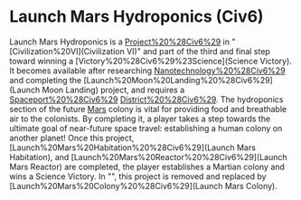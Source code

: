 # Launch Mars Hydroponics (Civ6)

Launch Mars Hydroponics is a [Project%20%28Civ6%29](project) in "[Civilization%20VI](Civilization VI)" and part of the third and final step toward winning a [Victory%20%28Civ6%29%23Science](Science Victory). It becomes available after researching [Nanotechnology%20%28Civ6%29](Nanotechnology) and completing the [Launch%20Moon%20Landing%20%28Civ6%29](Launch Moon Landing) project, and requires a [Spaceport%20%28Civ6%29](Spaceport) [District%20%28Civ6%29](district).
The hydroponics section of the future [Mars](Mars) colony is vital for providing food and breathable air to the colonists. By completing it, a player takes a step towards the ultimate goal of near-future space travel: establishing a human colony on another planet! Once this project, [Launch%20Mars%20Habitation%20%28Civ6%29](Launch Mars Habitation), and [Launch%20Mars%20Reactor%20%28Civ6%29](Launch Mars Reactor) are completed, the player establishes a Martian colony and wins a Science Victory.
In "", this project is removed and replaced by [Launch%20Mars%20Colony%20%28Civ6%29](Launch Mars Colony).